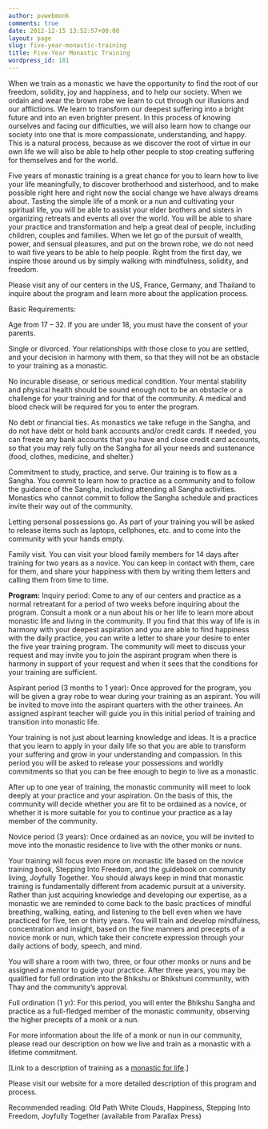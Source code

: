 ```yaml
---
author: pvwebmonk
comments: true
date: 2012-12-15 13:52:57+00:00
layout: page
slug: five-year-monastic-training
title: Five-Year Monastic Training
wordpress_id: 181
---
```


When we train as a monastic we have the opportunity to find the root of our freedom, solidity, joy and happiness, and to help our society. When we ordain and wear the brown robe we learn to cut through our illusions and our afflictions. We learn to transform our deepest suffering into a bright future and into an even brighter present. In this process of knowing ourselves and facing our difficulties, we will also learn how to change our society into one that is more compassionate, understanding, and happy. This is a natural process, because as we discover the root of virtue in our own life we will also be able to help other people to stop creating suffering for themselves and for the world.

Five years of monastic training is a great chance for you to learn how to live your life meaningfully, to discover brotherhood and sisterhood, and to make possible right here and right now the social change we have always dreams about. Tasting the simple life of a monk or a nun and cultivating your spiritual life, you will be able to assist your elder brothers and sisters in organizing retreats and events all over the world. You will be able to share your practice and transformation and help a great deal of people, including children, couples and families. When we let go of the pursuit of wealth, power, and sensual pleasures, and put on the brown robe, we do not need to wait five years to be able to help people. Right from the first day, we inspire those around us by simply walking with mindfulness, solidity, and freedom.

Please visit any of our centers in the US, France, Germany, and Thailand to inquire about the program and learn more about the application process.

Basic Requirements:

Age from 17 – 32. If you are under 18, you must have the consent of your parents.

Single or divorced. Your relationships with those close to you are settled, and your decision in harmony with them, so that they will not be an obstacle to your training as a monastic.

No incurable disease, or serious medical condition. Your mental stability and physical health should be sound enough not to be an obstacle or a challenge for your training and for that of the community. A medical and blood check will be required for you to enter the program.

No debt or financial ties. As monastics we take refuge in the Sangha, and do not have debt or hold bank accounts and/or credit cards. If needed, you can freeze any bank accounts that you have and close credit card accounts, so that you may rely fully on the Sangha for all your needs and sustenance (food, clothes, medicine, and shelter.)

Commitment to study, practice, and serve. Our training is to flow as a Sangha. You commit to learn how to practice as a community and to follow the guidance of the Sangha, including attending all Sangha activities. Monastics who cannot commit to follow the Sangha schedule and practices invite their way out of the community.

Letting personal possessions go. As part of your training you will be asked to release items such as laptops, cellphones, etc. and to come into the community with your hands empty.

Family visit. You can visit your blood family members for 14 days after training for two years as a novice. You can keep in contact with them, care for them, and share your happiness with them by writing them letters and calling them from time to time.

**Program:**
Inquiry period: Come to any of our centers and practice as a normal retreatant for a period of two weeks before inquiring about the program. Consult a monk or a nun about his or her life to learn more about monastic life and living in the community. If you find that this way of life is in harmony with your deepest aspiration and you are able to find happiness with the daily practice, you can write a letter to share your desire to enter the five year training program. The community will meet to discuss your request and may invite you to join the aspirant program when there is harmony in support of your request and when it sees that the conditions for your training are sufficient.

Aspirant period (3 months to 1 year): Once approved for the program, you will be given a gray robe to wear during your training as an aspirant. You will be invited to move into the aspirant quarters with the other trainees. An assigned aspirant teacher will guide you in this initial period of training and transition into monastic life.

Your training is not just about learning knowledge and ideas. It is a practice that you learn to apply in your daily life so that you are able to transform your suffering and grow in your understanding and compassion. In this period you will be asked to release your possessions and worldly commitments so that you can be free enough to begin to live as a monastic.

After up to one year of training, the monastic community will meet to look deeply at your practice and your aspiration. On the basis of this, the community will decide whether you are fit to be ordained as a novice, or whether it is more suitable for you to continue your practice as a lay member of the community.

Novice period (3 years): Once ordained as an novice, you will be invited to move into the monastic residence to live with the other monks or nuns.

Your training will focus even more on monastic life based on the novice training book, Stepping Into Freedom, and the guidebook on community living, Joyfully Together. You should always keep in mind that monastic training is fundamentally different from academic pursuit at a university. Rather than just acquiring knowledge and developing our expertise, as a monastic we are reminded to come back to the basic practices of mindful breathing, walking, eating, and listening to the bell even when we have practiced for five, ten or thirty years. You will train and develop mindfulness, concentration and insight, based on the fine manners and precepts of a novice monk or nun, which take their concrete expression through your daily actions of body, speech, and mind.

You will share a room with two, three, or four other monks or nuns and be assigned a mentor to guide your practice. After three years, you may be qualified for full ordination into the Bhikshu or Bhikshuni community, with Thay and the community’s approval.

Full ordination (1 yr): For this period, you will enter the Bhikshu Sangha and practice as a full-fledged member of the monastic community, observing the higher precepts of a monk or a nun.

For more information about the life of a monk or nun in our community, please read our description on how we live and train as a monastic with a lifetime commitment.

[Link to a description of training as a [monastic for life](http://plumvillage.org/about/becoming-a-monastic/).]

Please visit our website for a more detailed description of this program and process.

Recommended reading: Old Path White Clouds, Happiness, Stepping Into Freedom, Joyfully Together (available from Parallax Press)
